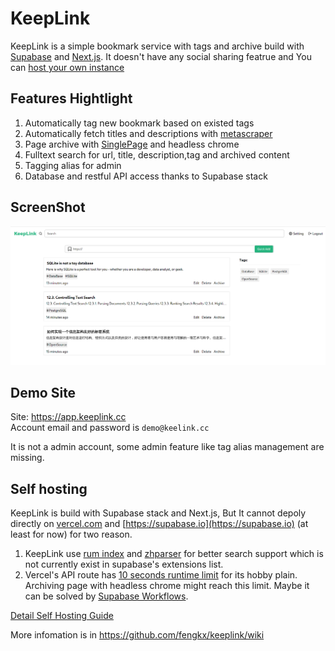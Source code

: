 # KeepLink

KeepLink is a simple bookmark service with tags and archive build with [Supabase](https://github.com/supabase/supabase/) and [Next.js](https://nextjs.org).
It doesn't have any social sharing featrue and You can [host your own instance](#self-hosting)

## Features Hightlight

1. Automatically tag new bookmark based on existed tags
2. Automatically fetch titles and descriptions with [metascraper](https://metascraper.js.org)
3. Page archive with [SinglePage](https://github.com/gildas-lormeau/SingleFile) and headless chrome
4. Fulltext search for url, title, description,tag and archived content
5. Tagging alias for admin
6. Database and restful API access thanks to Supabase stack

## ScreenShot

![Desktop ScreenShot](.github/images/keeplink-screenshot.png)

## Demo Site

Site: https://app.keeplink.cc  
Account email and password is `demo@keelink.cc`

It is not a admin account, some admin feature like tag alias management are missing.

## Self hosting

KeepLink is build with Supabase stack and Next.js, But It cannot depoly directly on [vercel.com](https://vercel.com/) and [https://supabase.io](https://supabase.io) (at least for now) for two reason.

1. KeepLink use [rum index](https://github.com/postgrespro/rum) and [zhparser](https://github.com/amutu/zhparser) for better search support which is not currently exist in supabase's extensions list.
2. Vercel's API route has [10 seconds runtime limit](https://vercel.com/docs/platform/limits?query=limit#general-limits) for its hobby plain. Archiving page with headless chrome might reach this limit. Maybe it can be solved by [Supabase Workflows](https://supabase.io/blog/2021/04/02/supabase-workflows).

[Detail Self Hosting Guide](https://github.com/fengkx/keeplink/wiki/Self-Hosting)


More infomation is in https://github.com/fengkx/keeplink/wiki
